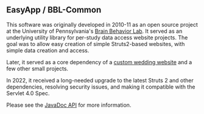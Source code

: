 ## EasyApp / BBL-Common

This software was originally developed in 2010-11 as an open source project at the University of Pennsylvania's [Brain Behavior Lab](https://www.med.upenn.edu/bbl/bbl_nbil.html).  It served as an underlying utility library for per-study data access website projects.  The goal was to allow easy creation of simple Struts2-based websites, with simple data creation and access.

Later, it served as a core dependency of a [custom wedding website](http://mrfeeligns.com/wedding) and a few other small projects.

In 2022, it received a long-needed upgrade to the latest Struts 2 and other dependencies, resolving security issues, and making it compatible with the Servlet 4.0 Spec.

Please see the [JavaDoc API](api/index.html) for more information.
